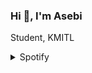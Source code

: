 ### Hi 👋, I'm Asebi
Student, KMITL

<details>
  <summary>Spotify</summary>
  [<img src="https://spotify-status-kappa.vercel.app/api/run-spotify-status" alt="Your alt what" width="500" />](https://open.spotify.com/user/3o3yagerlijobkuz7nbj9evnk)
//</details>

